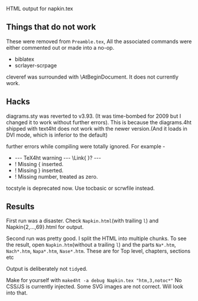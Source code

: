 HTML output for napkin.tex

## Things that do not work

These were removed from `Preamble.tex`, All the associated commands were either commented out or made into a no-op.

- biblatex
- scrlayer-scrpage

cleveref was surrounded with \AtBeginDocument. It does not currently work.

## Hacks

diagrams.sty was reverted to v3.93. (It was time-bombed for 2009 but I changed it to work without further errors). This is because the diagrams.4ht shipped with text4ht does not work with the newer version.(And it loads in DVI mode, which is inferior to the default)

further errors while compiling were totally ignored. For example -

- --- TeX4ht warning --- \Link{ }? ---
- ! Missing { inserted.
- ! Missing } inserted.
- ! Missing number, treated as zero.


tocstyle is deprecated now. Use tocbasic or scrwfile instead.

## Results

First run was a disaster. Check `Napkin.html`(with trailing `l`) and Napkin{2,...,69}.html for output.

Second run was pretty good. I split the HTML into multiple chunks. To see the result, open `Napkin.htm`(without a trailing `l`) and the parts `Na*.htm`, `Nach*.htm`, `Napa*.htm`, `Nase*.htm`. These are for Top level, chapters, sections etc

Output is deliberately not `tidy`ed.

Make for yourself with `make4ht -a debug Napkin.tex "htm,3,notoc*"`
No CSS/JS is currently injected.
Some SVG images are not correct. Will look into that.
